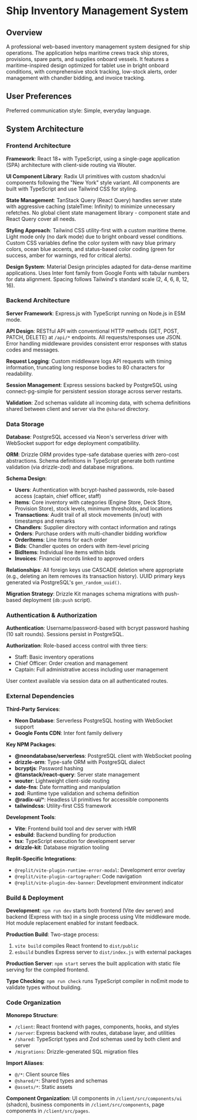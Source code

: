 # Ship Inventory Management System

## Overview

A professional web-based inventory management system designed for ship operations. The application helps maritime crews track ship stores, provisions, spare parts, and supplies onboard vessels. It features a maritime-inspired design optimized for tablet use in bright onboard conditions, with comprehensive stock tracking, low-stock alerts, order management with chandler bidding, and invoice tracking.

## User Preferences

Preferred communication style: Simple, everyday language.

## System Architecture

### Frontend Architecture

**Framework**: React 18+ with TypeScript, using a single-page application (SPA) architecture with client-side routing via Wouter.

**UI Component Library**: Radix UI primitives with custom shadcn/ui components following the "New York" style variant. All components are built with TypeScript and use Tailwind CSS for styling.

**State Management**: TanStack Query (React Query) handles server state with aggressive caching (staleTime: Infinity) to minimize unnecessary refetches. No global client state management library - component state and React Query cover all needs.

**Styling Approach**: Tailwind CSS utility-first with a custom maritime theme. Light mode only (no dark mode) due to bright onboard vessel conditions. Custom CSS variables define the color system with navy blue primary colors, ocean blue accents, and status-based color coding (green for success, amber for warnings, red for critical alerts).

**Design System**: Material Design principles adapted for data-dense maritime applications. Uses Inter font family from Google Fonts with tabular numbers for data alignment. Spacing follows Tailwind's standard scale (2, 4, 6, 8, 12, 16).

### Backend Architecture

**Server Framework**: Express.js with TypeScript running on Node.js in ESM mode.

**API Design**: RESTful API with conventional HTTP methods (GET, POST, PATCH, DELETE) at `/api/*` endpoints. All requests/responses use JSON. Error handling middleware provides consistent error responses with status codes and messages.

**Request Logging**: Custom middleware logs API requests with timing information, truncating long response bodies to 80 characters for readability.

**Session Management**: Express sessions backed by PostgreSQL using connect-pg-simple for persistent session storage across server restarts.

**Validation**: Zod schemas validate all incoming data, with schema definitions shared between client and server via the `@shared` directory.

### Data Storage

**Database**: PostgreSQL accessed via Neon's serverless driver with WebSocket support for edge deployment compatibility.

**ORM**: Drizzle ORM provides type-safe database queries with zero-cost abstractions. Schema definitions in TypeScript generate both runtime validation (via drizzle-zod) and database migrations.

**Schema Design**:
- **Users**: Authentication with bcrypt-hashed passwords, role-based access (captain, chief officer, staff)
- **Items**: Core inventory with categories (Engine Store, Deck Store, Provision Store), stock levels, minimum thresholds, and locations
- **Transactions**: Audit trail of all stock movements (in/out) with timestamps and remarks
- **Chandlers**: Supplier directory with contact information and ratings
- **Orders**: Purchase orders with multi-chandler bidding workflow
- **OrderItems**: Line items for each order
- **Bids**: Chandler quotes on orders with item-level pricing
- **BidItems**: Individual line items within bids
- **Invoices**: Financial records linked to approved orders

**Relationships**: All foreign keys use CASCADE deletion where appropriate (e.g., deleting an item removes its transaction history). UUID primary keys generated via PostgreSQL's `gen_random_uuid()`.

**Migration Strategy**: Drizzle Kit manages schema migrations with push-based deployment (`db:push` script).

### Authentication & Authorization

**Authentication**: Username/password-based with bcrypt password hashing (10 salt rounds). Sessions persist in PostgreSQL.

**Authorization**: Role-based access control with three tiers:
- Staff: Basic inventory operations
- Chief Officer: Order creation and management
- Captain: Full administrative access including user management

User context available via session data on all authenticated routes.

### External Dependencies

**Third-Party Services**:
- **Neon Database**: Serverless PostgreSQL hosting with WebSocket support
- **Google Fonts CDN**: Inter font family delivery

**Key NPM Packages**:
- **@neondatabase/serverless**: PostgreSQL client with WebSocket pooling
- **drizzle-orm**: Type-safe ORM with PostgreSQL dialect
- **bcryptjs**: Password hashing
- **@tanstack/react-query**: Server state management
- **wouter**: Lightweight client-side routing
- **date-fns**: Date formatting and manipulation
- **zod**: Runtime type validation and schema definition
- **@radix-ui/***: Headless UI primitives for accessible components
- **tailwindcss**: Utility-first CSS framework

**Development Tools**:
- **Vite**: Frontend build tool and dev server with HMR
- **esbuild**: Backend bundling for production
- **tsx**: TypeScript execution for development server
- **drizzle-kit**: Database migration tooling

**Replit-Specific Integrations**:
- `@replit/vite-plugin-runtime-error-modal`: Development error overlay
- `@replit/vite-plugin-cartographer`: Code navigation
- `@replit/vite-plugin-dev-banner`: Development environment indicator

### Build & Deployment

**Development**: `npm run dev` starts both frontend (Vite dev server) and backend (Express with tsx) in a single process using Vite middleware mode. Hot module replacement enabled for instant feedback.

**Production Build**: Two-stage process:
1. `vite build` compiles React frontend to `dist/public`
2. `esbuild` bundles Express server to `dist/index.js` with external packages

**Production Server**: `npm start` serves the built application with static file serving for the compiled frontend.

**Type Checking**: `npm run check` runs TypeScript compiler in noEmit mode to validate types without building.

### Code Organization

**Monorepo Structure**:
- `/client`: React frontend with pages, components, hooks, and styles
- `/server`: Express backend with routes, database layer, and utilities  
- `/shared`: TypeScript types and Zod schemas used by both client and server
- `/migrations`: Drizzle-generated SQL migration files

**Import Aliases**:
- `@/*`: Client source files
- `@shared/*`: Shared types and schemas
- `@assets/*`: Static assets

**Component Organization**: UI components in `/client/src/components/ui` (shadcn), business components in `/client/src/components`, page components in `/client/src/pages`.